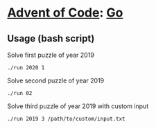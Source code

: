# [Advent of Code](https://adventofcode.com/): [Go](https://golang.org/)

## Usage (bash script)

Solve first puzzle of year 2019
```
./run 2020 1
```

Solve second puzzle of year 2019
```
./run 02
```

Solve third puzzle of year 2019 with custom input
```
./run 2019 3 /path/to/custom/input.txt
```